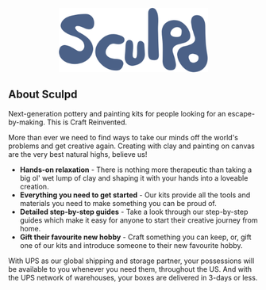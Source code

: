 <p align="center"><a href="https://sculpd.com" target="_blank"><img src="https://raw.githubusercontent.com/sculpd-org/art/master/logo-type/5%20SVG/2%20RGB/1%20Full%20Color/logo-type-rgb-blue.svg" width="300"></a></p>

## About Sculpd

Next-generation pottery and painting kits for people looking for an escape-by-making. This is Craft Reinvented.

More than ever we need to find ways to take our minds off the world's problems and get creative again. Creating with clay and painting on canvas are the very best natural highs, believe us!

- **Hands-on relaxation** - There is nothing more therapeutic than taking a big ol' wet lump of clay and shaping it with your hands into a loveable creation.
- **Everything you need to get started** - Our kits provide all the tools and materials you need to make something you can be proud of.
- **Detailed step-by-step guides** - Take a look through our step-by-step guides which make it easy for anyone to start their creative journey from home.
- **Gift their favourite new hobby** - Craft something you can keep, or, gift one of our kits and introduce someone to their new favourite hobby.

With UPS as our global shipping and storage partner, your possessions will be available to you whenever you need them, throughout the US. And with the UPS network of warehouses, your boxes are delivered in 3-days or less.
